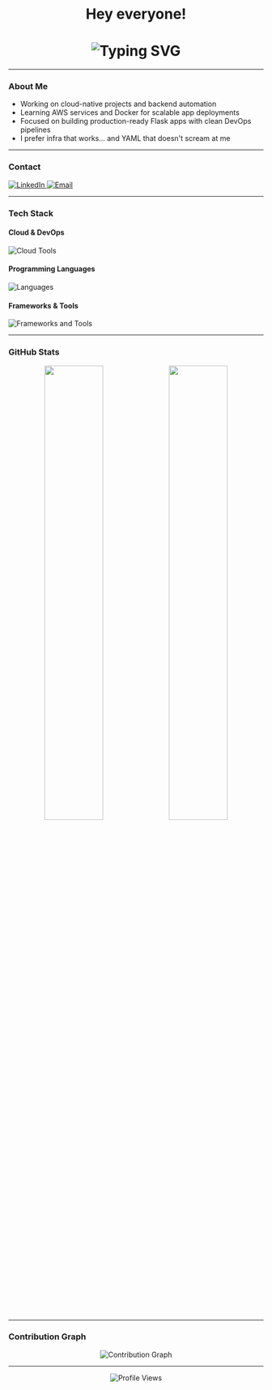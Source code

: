 <h1 align="center">Hey everyone!</h1>

<h1 align="center">
<img src="https://readme-typing-svg.demolab.com?font=Fira+Code&size=28&duration=1500&pause=500&color=2E97F7&center=true&vCenter=true&width=450&lines=I'm%20Vignesh;AWS%20Cloud%20Practitioner;Cloud-Focused;DevOps%20Enthusiast" alt="Typing SVG" />
</h1>

---

### About Me

- Working on cloud-native projects and backend automation  
- Learning AWS services and Docker for scalable app deployments  
- Focused on building production-ready Flask apps with clean DevOps pipelines  
- I prefer infra that works... and YAML that doesn't scream at me  

---

### Contact

<p align="left">
  <a href="https://www.linkedin.com/in/vignesh-ravichandran-2493062a3/" target="_blank">
    <img src="https://img.shields.io/badge/LinkedIn-0A66C2?style=for-the-badge&logo=linkedin&logoColor=white" alt="LinkedIn" />
  </a>
  <a href="mailto:vigneshvikash5@gmail.com">
    <img src="https://img.shields.io/badge/Email-vigneshvikash5@gmail.com-D14836?style=for-the-badge&logo=gmail&logoColor=white" alt="Email" />
  </a>
</p>

---

### Tech Stack

#### Cloud & DevOps
<p>
  <img src="https://skillicons.dev/icons?i=aws,docker,linux,nginx" alt="Cloud Tools" />
</p>

#### Programming Languages
<p>
  <img src="https://skillicons.dev/icons?i=python,java" alt="Languages" />
</p>

#### Frameworks & Tools
<p>
  <img src="https://skillicons.dev/icons?i=flask,git,github,postman,mysql,sqlite" alt="Frameworks and Tools" />
</p>

---

### GitHub Stats

<p align="center">
  <img src="https://github-readme-stats.vercel.app/api?username=V-VigneshR&show_icons=true&theme=tokyonight&hide_border=true" width="48%" />
  <img src="https://github-readme-stats.vercel.app/api/top-langs/?username=V-VigneshR&layout=compact&theme=tokyonight&hide_border=true" width="48%" />
</p>

---

### Contribution Graph

<p align="center">
  <img src="https://github-readme-activity-graph.vercel.app/graph?username=V-VigneshR&theme=tokyo-night&hide_border=true" alt="Contribution Graph" />
</p>

---

<p align="center">
  <img src="https://komarev.com/ghpvc/?username=V-VigneshR&color=blueviolet&style=flat-square&label=Profile+Views" alt="Profile Views" />
</p>
